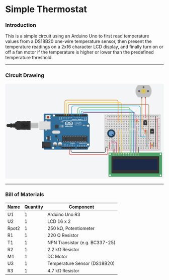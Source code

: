 # Simple Thermostat #

### Introduction ###

This is a simple circuit using an Arduino Uno to first read temperature values from a DS18B20 one-wire temperature sensor, then present the temperature readings on a 2x16 character LCD display, and finally turn on or off a fan motor if the temperature is higher or lower than the predefined temperature threshold.
- - - -
### Circuit Drawing ###

<img src="Images/2019-04-28_SimpleThermostat_Tinkercad.png">

- - - -

### Bill of Materials ###

| Name | Quantity | Component |
| --- | --- | --- |
| U1 | 1 | Arduino Uno R3 |
| U2 | 1 | LCD 16 x 2 |
| Rpot2 | 1 | 250 kΩ, Potentiometer |
| R1 | 1 | 220 Ω Resistor |
| T1 | 1 | NPN Transistor (e.g. BC337-25) |
| R2 | 1 | 2.2 kΩ Resistor |
| M1 | 1 | DC Motor |
| U3 | 1 | Temperature Sensor (DS18B20) |
| R3 | 1 | 4.7 kΩ Resistor |
